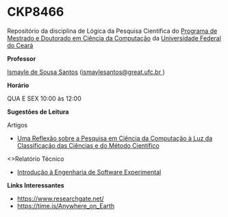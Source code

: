 # CKP8466
Repositório da disciplina de Lógica da Pesquisa Científica do <a href = "http://www.mdcc.ufc.br/">Programa de Mestrado e Doutorado em Ciência da Computação</a> da <a href = "http://www.ufc.br/">Universidade Federal do Ceará </a>

<strong>Professor</strong>
<p><a href="https://sites.google.com/site/ismaylesantos/">Ismayle de Sousa Santos</a>  (<a href = "mailto: ismaylesantos@great.ufc.br">ismaylesantos@great.ufc.br </a>)</p>

<strong>Hor&aacute;rio</strong>
<p>QUA E SEX 10:00 &agrave;s 12:00</p>


<strong> Sugestões de Leitura</strong></p>
<p>Artigos</p>
<ul> 
<li><span class="fontstyle0"><a href= "https://www.researchgate.net/publication/216546082_Uma_Reflexao_sobre_a_Pesquisa_em_Ciencia_da_Computacao_a_Luz_da_Classificacao_das_Ciencias_e_do_Metodo_Cientifico">Uma Reflexão sobre a Pesquisa em Ciência da Computação à Luz da Classificação das Ciências e do Método Científico</a></span></li>
</ul>

<>Relatório Técnico</p>
<ul>
<li><span class="fontstyle0"><a href= "http://www.inf.puc-rio.br/~inf2007/docs/artigos/RT-Introdu%C3%A7%C3%A3o%20a%20ESE.pdf">Introdução à Engenharia de Software Experimental</a></span></li>
</ul>  

<strong>Links Interessantes</strong></p>
<ul> 
<li><span class="fontstyle0"><a href="https://www.researchgate.net/">https://www.researchgate.net/</a></span></li>
<li><span class="fontstyle0"><a href="https://time.is/Anywhere_on_Earth">https://time.is/Anywhere_on_Earth</a></span></li>
</ul>

